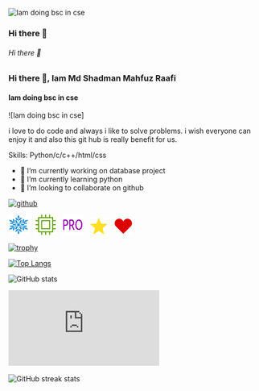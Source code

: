 ![Iam doing bsc in cse](https://scontent.fdac15-1.fna.fbcdn.net/v/t39.30808-6/415510732_3611954995787688_4832520060356674830_n.jpg?_nc_cat=104&ccb=1-7&_nc_sid=efb6e6&_nc_eui2=AeF8G6TT-iM1TUJUSln2sPy6ZmaZXgGLjNNmZpleAYuM07BWeN9F5CjN6rNRNwBSNIBugU2tPR-G3HZTxh42dBhJ&_nc_ohc=NKcUf0nmFLQAX-CAX3l&_nc_oc=AQnRwh_frd5hciA9NteTg99AOHhQLKOfz1FdnB8fJV79Z6r8pAaj1VkR0zHyBm9NMik&_nc_ht=scontent.fdac15-1.fna&oh=00_AfBBlFqfCMfG2LQqVwOL2pgVw59Yj9oQICXtYZyrz20lCQ&oe=65A3B21A)
### Hi there 👋
###### Hi there 👋
### Hi there 👋, Iam Md Shadman Mahfuz Raafi
#### Iam doing bsc in cse
![Iam doing bsc in cse]

i love to do code and always i like to solve problems. i wish everyone can enjoy it and also this git hub is really benefit for us.

Skills: Python/c/c++/html/css

- 🔭 I’m currently working on database project 
- 🌱 I’m currently learning python 
- 👯 I’m looking to collaborate on github 


[<img src='https://cdn.jsdelivr.net/npm/simple-icons@3.0.1/icons/github.svg' alt='github' height='40'>](https://github.com/https://github.com/Raafi8900/Raafi8900/edit/main/README.md)  

<a href='https://archiveprogram.github.com/'><img src='https://raw.githubusercontent.com/acervenky/animated-github-badges/master/assets/acbadge.gif' width='40' height='40'></a> <a href='https://docs.github.com/en/developers'><img src='https://raw.githubusercontent.com/acervenky/animated-github-badges/master/assets/devbadge.gif' width='40' height='40'></a> <a href='https://github.com/pricing'><img src='https://raw.githubusercontent.com/acervenky/animated-github-badges/master/assets/pro.gif' width='40' height='40'></a> <a href='https://stars.github.com/'><img src='https://raw.githubusercontent.com/acervenky/animated-github-badges/master/assets/starbadge.gif' width='35' height='35'></a> <a href='https://docs.github.com/en/github/supporting-the-open-source-community-with-github-sponsors'><img src='https://raw.githubusercontent.com/acervenky/animated-github-badges/master/assets/sponsorbadge.gif' width='35' height='35'></a> 

[![trophy](https://github-profile-trophy.vercel.app/?username=https://github.com/Raafi8900/Raafi8900/edit/main/README.md)](https://github.com/ryo-ma/github-profile-trophy)

[![Top Langs](https://github-readme-stats.vercel.app/api/top-langs/?username=https://github.com/Raafi8900/Raafi8900/edit/main/README.md)](https://github.com/anuraghazra/github-readme-stats)

![GitHub stats](https://github-readme-stats.vercel.app/api?username=https://github.com/Raafi8900/Raafi8900/edit/main/README.md&show_icons=true&count_private=true)  

![GitHub metrics](https://metrics.lecoq.io/https://github.com/Raafi8900/Raafi8900/edit/main/README.md)  

![GitHub streak stats](https://streak-stats.demolab.com/?user=https://github.com/Raafi8900/Raafi8900/edit/main/README.md)  



